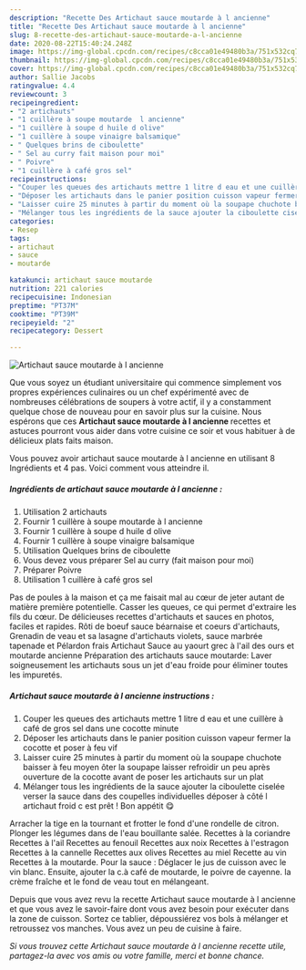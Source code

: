 ```yaml
---
description: "Recette Des Artichaut sauce moutarde à l ancienne"
title: "Recette Des Artichaut sauce moutarde à l ancienne"
slug: 8-recette-des-artichaut-sauce-moutarde-a-l-ancienne
date: 2020-08-22T15:40:24.248Z
image: https://img-global.cpcdn.com/recipes/c8cca01e49480b3a/751x532cq70/artichaut-sauce-moutarde-a-l-ancienne-photo-principale-de-la-recette.jpg
thumbnail: https://img-global.cpcdn.com/recipes/c8cca01e49480b3a/751x532cq70/artichaut-sauce-moutarde-a-l-ancienne-photo-principale-de-la-recette.jpg
cover: https://img-global.cpcdn.com/recipes/c8cca01e49480b3a/751x532cq70/artichaut-sauce-moutarde-a-l-ancienne-photo-principale-de-la-recette.jpg
author: Sallie Jacobs
ratingvalue: 4.4
reviewcount: 3
recipeingredient:
- "2 artichauts"
- "1 cuillère à soupe moutarde  l ancienne"
- "1 cuillère à soupe d huile d olive"
- "1 cuillère à soupe vinaigre balsamique"
- " Quelques brins de ciboulette"
- " Sel au curry fait maison pour moi"
- " Poivre"
- "1 cuillère à café gros sel"
recipeinstructions:
- "Couper les queues des artichauts mettre 1 litre d eau et une cuillère à café de gros sel dans une cocotte minute"
- "Déposer les artichauts dans le panier position cuisson vapeur fermer la cocotte et poser à feu vif"
- "Laisser cuire 25 minutes à partir du moment où la soupape chuchote baisser à feu moyen ôter la soupape laisser refroidir un peu après ouverture de la cocotte avant de poser les artichauts sur un plat"
- "Mélanger tous les ingrédients de la sauce ajouter la ciboulette ciselée verser la sauce dans des coupelles individuelles déposer à côté l artichaut froid c est prêt ! Bon appétit 😋"
categories:
- Resep
tags:
- artichaut
- sauce
- moutarde

katakunci: artichaut sauce moutarde 
nutrition: 221 calories
recipecuisine: Indonesian
preptime: "PT37M"
cooktime: "PT39M"
recipeyield: "2"
recipecategory: Dessert

---
```



![Artichaut sauce moutarde à l ancienne](https://img-global.cpcdn.com/recipes/c8cca01e49480b3a/751x532cq70/artichaut-sauce-moutarde-a-l-ancienne-photo-principale-de-la-recette.jpg)

Que vous soyez un étudiant universitaire qui commence simplement vos propres expériences culinaires ou un chef expérimenté avec de nombreuses célébrations de soupers à votre actif, il y a constamment quelque chose de nouveau pour en savoir plus sur la cuisine. Nous espérons que ces <strong> Artichaut sauce moutarde à l ancienne </strong> recettes et astuces pourront vous aider dans votre cuisine ce soir et vous habituer à de délicieux plats faits maison.

<!--inarticleads1-->

Vous pouvez avoir artichaut sauce moutarde à l ancienne en utilisant 8 Ingrédients et 4 pas. Voici comment vous atteindre il.

##### Ingrédients de artichaut sauce moutarde à l ancienne :

1. Utilisation 2 artichauts
1. Fournir 1 cuillère à soupe moutarde à l ancienne
1. Fournir 1 cuillère à soupe d huile d olive
1. Fournir 1 cuillère à soupe vinaigre balsamique
1. Utilisation  Quelques brins de ciboulette
1. Vous devez vous préparer  Sel au curry (fait maison pour moi)
1. Préparer  Poivre
1. Utilisation 1 cuillère à café gros sel


Pas de poules à la maison et ça me faisait mal au cœur de jeter autant de matière première potentielle. Casser les queues, ce qui permet d&#39;extraire les fils du cœur. De délicieuses recettes d&#39;artichauts et sauces en photos, faciles et rapides. Rôti de boeuf sauce béarnaise et coeurs d&#39;artichauts, Grenadin de veau et sa lasagne d&#39;artichauts violets, sauce marbrée tapenade et Pélardon frais Artichaut Sauce au yaourt grec à l&#39;ail des ours et moutarde ancienne  Préparation des artichauts sauce moutarde: Laver soigneusement les artichauts sous un jet d&#39;eau froide pour éliminer toutes les impuretés. 

<!--inarticleads2-->

##### Artichaut sauce moutarde à l ancienne instructions :

1. Couper les queues des artichauts mettre 1 litre d eau et une cuillère à café de gros sel dans une cocotte minute
1. Déposer les artichauts dans le panier position cuisson vapeur fermer la cocotte et poser à feu vif
1. Laisser cuire 25 minutes à partir du moment où la soupape chuchote baisser à feu moyen ôter la soupape laisser refroidir un peu après ouverture de la cocotte avant de poser les artichauts sur un plat
1. Mélanger tous les ingrédients de la sauce ajouter la ciboulette ciselée verser la sauce dans des coupelles individuelles déposer à côté l artichaut froid c est prêt ! Bon appétit 😋


Arracher la tige en la tournant et frotter le fond d&#39;une rondelle de citron. Plonger les légumes dans de l&#39;eau bouillante salée. Recettes à la coriandre Recettes à l&#39;ail Recettes au fenouil Recettes aux noix Recettes à l&#39;estragon Recettes à la cannelle Recettes aux olives Recettes au miel Recette au vin Recettes à la moutarde. Pour la sauce : Déglacer le jus de cuisson avec le vin blanc. Ensuite, ajouter la c.à café de moutarde, le poivre de cayenne. la crème fraîche et le fond de veau tout en mélangeant. 

<!--inarticleads1-->

<p>
Depuis que vous avez revu la recette Artichaut sauce moutarde à l ancienne et que vous avez le savoir-faire dont vous avez besoin pour exécuter dans la zone de cuisson. Sortez ce tablier, dépoussiérez vos bols à mélanger et retroussez vos manches. Vous avez un peu de cuisine à faire.
</p>

<p>
<i>Si vous trouvez cette Artichaut sauce moutarde à l ancienne recette utile, partagez-la avec vos amis ou votre famille, merci et bonne chance.</i>
</p>
